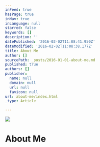 ```yaml
---
inFeed: true
hasPage: true
inNav: true
inLanguage: null
starred: false
keywords: []
description: ''
datePublished: '2016-02-02T11:08:41.950Z'
dateModified: '2016-02-02T11:08:38.177Z'
title: About Me
author: []
sourcePath: _posts/2016-01-01-about-me.md
published: true
authors: []
publisher:
  name: null
  domain: null
  url: null
  favicon: null
url: about-me/index.html
_type: Article

---
```

![](https://the-grid-user-content.s3-us-west-2.amazonaws.com/c3346c56-59a4-4525-a095-d58ae8ccea13.jpg)

# About Me